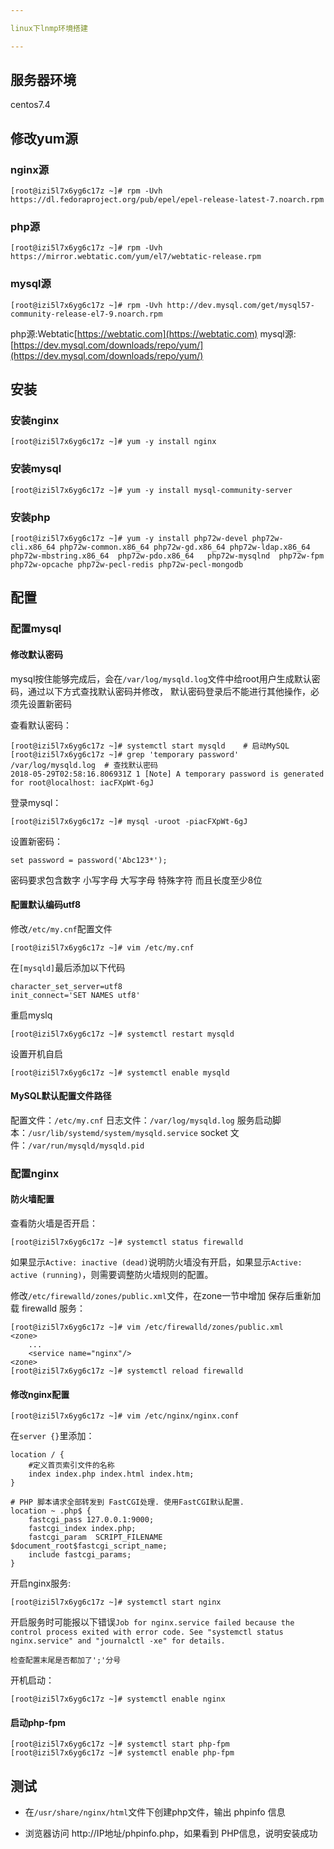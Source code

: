 ```yaml
---

linux下lnmp环境搭建

---
```


## 服务器环境

centos7.4

## 修改yum源

### nginx源

```
[root@izi5l7x6yg6c17z ~]# rpm -Uvh https://dl.fedoraproject.org/pub/epel/epel-release-latest-7.noarch.rpm
```

### php源

```
[root@izi5l7x6yg6c17z ~]# rpm -Uvh https://mirror.webtatic.com/yum/el7/webtatic-release.rpm
```

### mysql源

```
[root@izi5l7x6yg6c17z ~]# rpm -Uvh http://dev.mysql.com/get/mysql57-community-release-el7-9.noarch.rpm
```

php源:Webtatic[https://webtatic.com](https://webtatic.com)
mysql源:[https://dev.mysql.com/downloads/repo/yum/](https://dev.mysql.com/downloads/repo/yum/)

## 安装

### 安装nginx

```
[root@izi5l7x6yg6c17z ~]# yum -y install nginx
```

### 安装mysql

```
[root@izi5l7x6yg6c17z ~]# yum -y install mysql-community-server
```

### 安装php

```
[root@izi5l7x6yg6c17z ~]# yum -y install php72w-devel php72w-cli.x86_64 php72w-common.x86_64 php72w-gd.x86_64 php72w-ldap.x86_64 php72w-mbstring.x86_64  php72w-pdo.x86_64   php72w-mysqlnd  php72w-fpm php72w-opcache php72w-pecl-redis php72w-pecl-mongodb
```

## 配置

### 配置mysql

#### 修改默认密码

mysql按住能够完成后，会在`/var/log/mysqld.log`文件中给root用户生成默认密码，通过以下方式查找默认密码并修改，
默认密码登录后不能进行其他操作，必须先设置新密码

查看默认密码：

```
[root@izi5l7x6yg6c17z ~]# systemctl start mysqld    # 启动MySQL
[root@izi5l7x6yg6c17z ~]# grep 'temporary password' /var/log/mysqld.log  # 查找默认密码
2018-05-29T02:58:16.806931Z 1 [Note] A temporary password is generated for root@localhost: iacFXpWt-6gJ
```

登录mysql：

```
[root@izi5l7x6yg6c17z ~]# mysql -uroot -piacFXpWt-6gJ
```

设置新密码：

```
set password = password('Abc123*');
```

密码要求包含数字 小写字母 大写字母 特殊字符 而且长度至少8位

#### 配置默认编码utf8

修改`/etc/my.cnf`配置文件

```
[root@izi5l7x6yg6c17z ~]# vim /etc/my.cnf
```

在`[mysqld]`最后添加以下代码

```
character_set_server=utf8
init_connect='SET NAMES utf8'
```

重启myslq

```
[root@izi5l7x6yg6c17z ~]# systemctl restart mysqld
```

设置开机自启

```
[root@izi5l7x6yg6c17z ~]# systemctl enable mysqld
```

#### MySQL默认配置文件路径

配置文件：`/etc/my.cnf`
日志文件：`/var/log/mysqld.log`
服务启动脚本：`/usr/lib/systemd/system/mysqld.service`
socket 文件：`/var/run/mysqld/mysqld.pid`

### 配置nginx

#### 防火墙配置

查看防火墙是否开启：

```
[root@izi5l7x6yg6c17z ~]# systemctl status firewalld
```

如果显示`Active: inactive (dead)`说明防火墙没有开启，如果显示`Active: active (running)`，则需要调整防火墙规则的配置。

修改`/etc/firewalld/zones/public.xml`文件，在zone一节中增加
保存后重新加载 firewalld 服务：

```
[root@izi5l7x6yg6c17z ~]# vim /etc/firewalld/zones/public.xml
<zone>
    ...
    <service name="nginx"/>
<zone>
[root@izi5l7x6yg6c17z ~]# systemctl reload firewalld
```

#### 修改nginx配置

```
[root@izi5l7x6yg6c17z ~]# vim /etc/nginx/nginx.conf
```

在`server {}`里添加：

```
location / {
    #定义首页索引文件的名称
    index index.php index.html index.htm;   
}

# PHP 脚本请求全部转发到 FastCGI处理. 使用FastCGI默认配置.
location ~ .php$ {
    fastcgi_pass 127.0.0.1:9000;
    fastcgi_index index.php;
    fastcgi_param  SCRIPT_FILENAME  $document_root$fastcgi_script_name;
    include fastcgi_params;
}
```

开启nginx服务:

```
[root@izi5l7x6yg6c17z ~]# systemctl start nginx
```

开启服务时可能报以下错误`Job for nginx.service failed because the control process exited with error code. See "systemctl status nginx.service" and "journalctl -xe" for details.`

`检查配置末尾是否都加了';'分号`

开机启动：

```
[root@izi5l7x6yg6c17z ~]# systemctl enable nginx
```

#### 启动php-fpm

```
[root@izi5l7x6yg6c17z ~]# systemctl start php-fpm
[root@izi5l7x6yg6c17z ~]# systemctl enable php-fpm
```

## 测试

- 在`/usr/share/nginx/html`文件下创建php文件，输出 phpinfo 信息

- 浏览器访问 http://IP地址/phpinfo.php，如果看到 PHP信息，说明安装成功